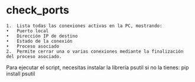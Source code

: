 # check_ports
	1.	Lista todas las conexiones activas en la PC, mostrando:
	•	Puerto local
	•	Dirección IP de destino
	•	Estado de la conexión
	•	Proceso asociado
	2.	Permite cerrar una o varias conexiones mediante la finalización del proceso asociado.
 Para ejecutar el script, necesitas instalar la librería psutil si no la tienes:
 pip install psutil
 
